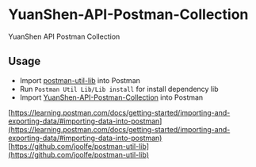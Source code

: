 # YuanShen-API-Postman-Collection
YuanShen API Postman Collection

## Usage
- Import [postman-util-lib](https://raw.githubusercontent.com/joolfe/postman-util-lib/master/postman/PostmanUtilityLibv21.postman_collection.json) into Postman 
- Run `Postman Util Lib/Lib install` for install dependency lib
- Import [YuanShen-API-Postman-Collection](https://raw.githubusercontent.com/MUedsa/YuanShen-API-Postman-Collection/main/Yuanshen.postman_collection.json) into Postman

[https://learning.postman.com/docs/getting-started/importing-and-exporting-data/#importing-data-into-postman](https://learning.postman.com/docs/getting-started/importing-and-exporting-data/#importing-data-into-postman)
[https://github.com/joolfe/postman-util-lib](https://github.com/joolfe/postman-util-lib)
